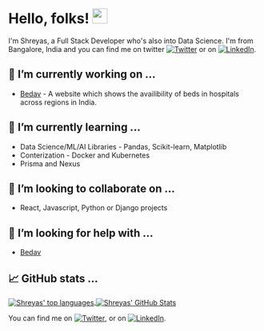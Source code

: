 # Hello, folks! <img src="https://raw.githubusercontent.com/MartinHeinz/MartinHeinz/master/wave.gif" width="30px">

I'm Shreyas, a Full Stack Developer who's also into Data Science. I'm from Bangalore, India and you can find me on twitter [![Twitter][1.2]][1] or on [![LinkedIn][2.2]][2].

## 🔭 I’m currently working on ...

- [Bedav](https://bedav.org) - A website which shows the availibility of beds in hospitals across regions in India.

## 🌱 I’m currently learning ...

- Data Science/ML/AI Libraries - Pandas, Scikit-learn, Matplotlib
- Conterization - Docker and Kubernetes
- Prisma and Nexus

## 👯 I’m looking to collaborate on ...

- React, Javascript, Python or Django projects

## 🤔 I’m looking for help with ...

- [Bedav](https://github.com/shreyas44/bedav)

<!---
- 💬 Ask me about ...
- 📫 How to reach me: ...
- 😄 Pronouns: ...
- ⚡ Fun fact: ...
-->

## 📈 GitHub stats ...

<a href="https://github.com/shreyas44/shreyas44">
  <img align="center" src="https://github-readme-stats.vercel.app/api/top-langs/?username=shreyas44&hide=php,dockerfile&title_color=ffffff&text_color=c9cacc&icon_color=ce3691&bg_color=1d1f21" alt="Shreyas' top languages"/>
</a>
<a href="https://github.com/shreyas44/shreyas44">
  <img align="center" src="https://github-readme-stats.vercel.app/api?username=shreyas44&show_icons=true&line_height=27&count_private=true&title_color=ffffff&text_color=c9cacc&icon_color=ce3691&bg_color=1d1f21" alt="Shreyas' GitHub Stats" />
</a>

<!-- Actual text -->

You can find me on [![Twitter][1.2]][1], or on [![LinkedIn][2.2]][2].

<!-- Icons -->

[1.2]: http://i.imgur.com/wWzX9uB.png (twitter icon without padding)
[2.2]: https://raw.githubusercontent.com/MartinHeinz/MartinHeinz/master/linkedin-3-16.png (LinkedIn icon without padding)

<!-- Links to your social media accounts -->

[1]: https://twitter.com/shreyas4_
[2]: https://www.linkedin.com/in/shreyas-sreenivas/
